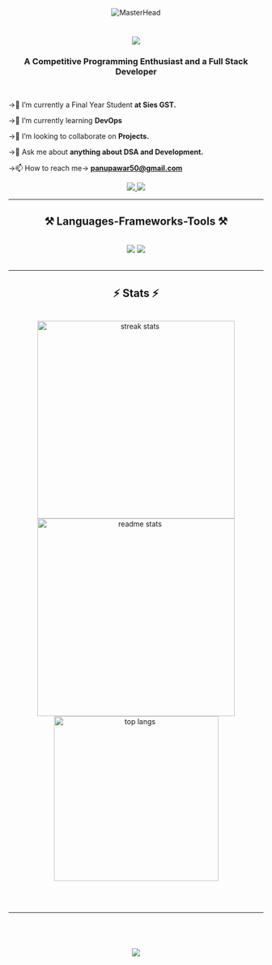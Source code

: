 <p align="center">
        <img src="https://imgs.search.brave.com/OsjaAyeIqNdpxqrZp-Wz3r8uBHwdzxhQVcYz0Txu9zQ/rs:fit:860:0:0:0/g:ce/aHR0cHM6Ly9jZG4u/ZHJpYmJibGUuY29t/L3VzZXJzLzExNjIw/Nzcvc2NyZWVuc2hv/dHMvMzg0ODkxNC9w/cm9ncmFtbWVyLmdp/Zg.gif" alt="MasterHead" />
</p>


<h1 align="center">
    <img src="https://readme-typing-svg.herokuapp.com/?font=Righteous&size=35&center=true&vCenter=true&width=500&height=70&duration=4000&lines=Hi+There!+👋;+I'm+Pranav+Pawar!;I'm+a+Competitive+Programmer!;I'm+a+Full+Stack+Developer!" />
</h1>

<h3 align="center">A Competitive Programming Enthusiast and a Full Stack Developer</h3>

<br/>

<div align="left">
 

->🔭 I’m currently a Final Year Student **at Sies GST.**

 ->🌱 I’m currently learning **DevOps**

 ->👯 I’m looking to collaborate on **Projects.**

 ->💬 Ask me about **anything about DSA and Development.**

 ->📫 How to reach me-> **panupawar50@gmail.com**
 
 </div>
 
<div align="center"> 
  <a href="panupawar50@gmail.com">
    <img src="https://img.shields.io/badge/Gmail-333333?style=for-the-badge&logo=gmail&logoColor=red" />
  </a>
  <a href="https://linkedin.com/in/panu10" target="_blank">
    <img src="https://img.shields.io/badge/LinkedIn-0077B5?style=for-the-badge&logo=linkedin&logoColor=white" target="_blank" />
  </a>
</div>

 <hr/>
 
<h2 align="center">⚒️ Languages-Frameworks-Tools ⚒️</h2>
<br/>
<div align="center">
    <img src="https://skillicons.dev/icons?i=react,bootstrap,html,css,vscode,github,tailwind,git,angular,cpp" />
    <img src="https://skillicons.dev/icons?i=nodejs,javascript,typescript,express,mongodb,java,nextjs,mysql,aws,azure,docker" /><br>
</div>

<br/>
<hr/>



<h2 align="center">⚡ Stats ⚡</h2>
<br>
<div align=center>
  <img width=390 src="https://github-readme-streak-stats-salesp07.vercel.app/?user=panu-10&count_private=true&theme=react&border_radius=10" alt="streak stats"/>
  <img width=390 src="https://github-readme-stats-salesp07.vercel.app/api?username=panu-10&count_private=true&show_icons=true&theme=react&rank_icon=github&border_radius=10" alt="readme stats" />
  <br/>
  <img width=325 align="center" src="https://github-readme-stats-salesp07.vercel.app/api/top-langs/?username=panu-10&hide=HTML&langs_count=8&layout=compact&theme=react&border_radius=10&size_weight=0.5&count_weight=0.5&exclude_repo=github-readme-stats" alt="top langs" />
</div>

<br/><br/>

<hr/>

<br/>

<h1 align="center">
    <img src="https://readme-typing-svg.herokuapp.com/?font=Righteous&size=35&center=true&vCenter=true&width=500&height=70&duration=4000&lines=Nice+to+have+you+on+my+profile!;Have+a+good+day!" />
</h1>
